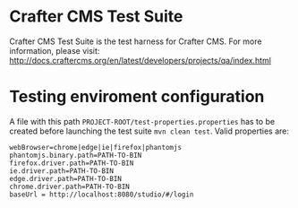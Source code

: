 Crafter CMS Test Suite
=========================

Crafter CMS Test Suite is the test harness for Crafter CMS. For more information, please visit: http://docs.craftercms.org/en/latest/developers/projects/qa/index.html

Testing enviroment configuration
====

A file with this path `PROJECT-ROOT/test-properties.properties` has to be created before 
launching the test suite `mvn clean test`. Valid properties are:

```properties
webBrowser=chrome|edge|ie|firefox|phantomjs
phantomjs.binary.path=PATH-TO-BIN
firefox.driver.path=PATH-TO-BIN
ie.driver.path=PATH-TO-BIN
edge.driver.path=PATH-TO-BIN
chrome.driver.path=PATH-TO-BIN
baseUrl = http://localhost:8080/studio/#/login
```
